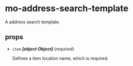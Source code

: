 # mo-address-search-template 

A address search template. 

## props 

- `item` ***[object Object]*** (*required*) 

  Defines a item location name, which is required. 

